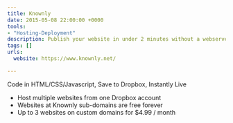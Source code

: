 ```yaml
---
title: Knownly
date: 2015-05-08 22:00:00 +0000
tools:
- "Hosting-Deployment"
description: Publish your website in under 2 minutes without a webserver
tags: []
urls:
  website: https://www.knownly.net/

---
```

Code in HTML/CSS/Javascript, Save to Dropbox, Instantly Live

- Host multiple websites from one Dropbox account
- Websites at Knownly sub-domains are free forever
- Up to 3 websites on custom domains for $4.99 / month
